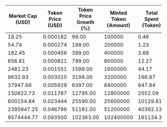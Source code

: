 | Market Cap (USD) | Token Price (USD) | Token Price Growth (%) | Minted Token (Amount) | Total Spent (Token) | Author Revenue (USD) | Platform Mint Fee (USD) |
|------------------|-------------------|------------------------|-----------------------|--------------------|-------------------------|-------------------------|
| 18.25 | 0.000182 | 99.00 | 100000 | 0.46 | 0.41 | 0.04 |
| 54.74 | 0.000274 | 199.00 | 200000 | 1.23 | 1.09 | 0.11 |
| 182.45 | 0.000456 | 399.00 | 400000 | 3.68 | 3.28 | 0.33 |
| 656.81 | 0.000821 | 799.00 | 800000 | 12.27 | 10.95 | 1.09 |
| 2481.23 | 0.001551 | 1599.00 | 1600000 | 44.17 | 39.41 | 3.94 |
| 9632.93 | 0.003010 | 3198.00 | 3200000 | 166.87 | 148.87 | 14.89 |
| 37947.69 | 0.005929 | 6397.00 | 6400000 | 647.84 | 577.98 | 57.80 |
| 150622.73 | 0.011767 | 12795.00 | 12800000 | 2552.09 | 2276.86 | 227.69 |
| 600154.84 | 0.023444 | 25590.00 | 25600000 | 10129.81 | 9037.36 | 903.74 |
| 2395947.25 | 0.046796 | 51181.00 | 51200000 | 40362.13 | 36009.29 | 3600.93 |
| 9574444.77 | 0.093500 | 102363.00 | 102400000 | 161134.30 | 143756.83 | 14375.68 |
